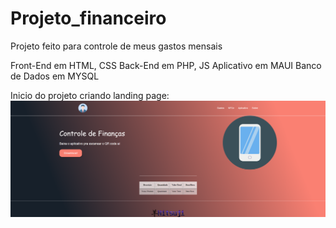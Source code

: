 # Projeto_financeiro
Projeto feito para controle de meus gastos mensais

Front-End em HTML, CSS
Back-End em PHP, JS
Aplicativo em MAUI
Banco de Dados em MYSQL

Inicio do projeto criando landing page:
<img src="landing_page.png">
